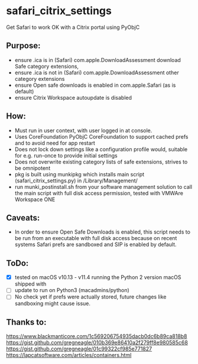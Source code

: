 # safari_citrix_settings
Get Safari to work OK with a Citrix portal using PyObjC

## Purpose:
* ensure .ica is in (Safari) com.apple.DownloadAssessment download Safe category extensions,
* ensure .ica is not in (Safari) com.apple.DownloadAssessment other category extensions
* ensure Open safe downloads is enabled in com.apple.Safari (as is default)
* ensure Citrix Workspace autoupdate is disabled


## How:
* Must run in user context, with user logged in at console.
* Uses CoreFoundation PyObjC CoreFoundation to support cached prefs and to avoid need for app restart
* Does not lock down settings like a configuration profile would, suitable for e.g. run-once to provide initial settings
* Does not overwrite existing category lists of safe extensions, strives to be omnipotent
* pkg is built using munkipkg which installs main script (safari_citrix_settings.py) in /Library/Management/
* run munki_postinstall.sh from your software management solution to call the main script with full disk access permission, tested with VMWAre Workspace ONE


## Caveats:
* In order to ensure Open Safe Downloads is enabled, this script needs to be run from an executable with full disk access because on recent systems Safari prefs are sandboxed and SIP is enabled by default.

## ToDo:
- [x] tested on macOS v10.13 - v11.4 running the Python 2 version macOS shipped with
- [ ] update to run on Python3 (macadmins/python)
- [ ] No check yet if prefs were actually stored, future changes like sandboxing might cause issue.

## Thanks to:
https://www.blackmanticore.com/1c569206754935dacb0dc6b89ca818b8
https://gist.github.com/gregneagle/010b369e86410a2f279ff8e980585c68
https://gist.github.com/gregneagle/01c99322cf985e771827
https://lapcatsoftware.com/articles/containers.html
